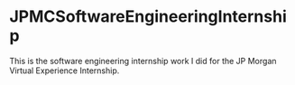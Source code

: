 # JPMCSoftwareEngineeringInternship
This is the software engineering internship work I did for the JP Morgan Virtual Experience Internship. 
